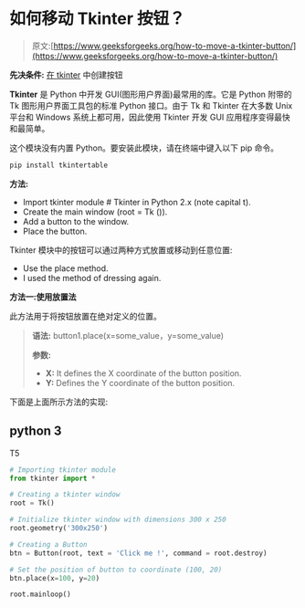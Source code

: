 # 如何移动 Tkinter 按钮？

> 原文:[https://www.geeksforgeeks.org/how-to-move-a-tkinter-button/](https://www.geeksforgeeks.org/how-to-move-a-tkinter-button/)

**先决条件:** [在 tkinter](https://www.geeksforgeeks.org/python-creating-a-button-in-tkinter/) 中创建按钮

**Tkinter** 是 Python 中开发 GUI(图形用户界面)最常用的库。它是 Python 附带的 Tk 图形用户界面工具包的标准 Python 接口。由于 Tk 和 Tkinter 在大多数 Unix 平台和 Windows 系统上都可用，因此使用 Tkinter 开发 GUI 应用程序变得最快和最简单。

这个模块没有内置 Python。要安装此模块，请在终端中键入以下 pip 命令。

```py
pip install tkintertable
```

**方法:**

*   Import tkinter module # Tkinter in Python 2.x (note capital t).
*   Create the main window (root = Tk ()).
*   Add a button to the window.
*   Place the button.

Tkinter 模块中的按钮可以通过两种方式放置或移动到任意位置:

*   Use the place method.
*   I used the method of dressing again.

**方法一:使用放置法**

此方法用于将按钮放置在绝对定义的位置。

> **语法:** button1.place(x=some_value，y=some_value)
> 
> **参数:**
> 
> *   **X:** It defines the X coordinate of the button position.
> *   **Y:** Defines the Y coordinate of the button position.

下面是上面所示方法的实现:

## python 3

T5

```py
# Importing tkinter module
from tkinter import *       

# Creating a tkinter window
root = Tk()

# Initialize tkinter window with dimensions 300 x 250            
root.geometry('300x250')    

# Creating a Button
btn = Button(root, text = 'Click me !', command = root.destroy)

# Set the position of button to coordinate (100, 20)
btn.place(x=100, y=20)

root.mainloop()
```